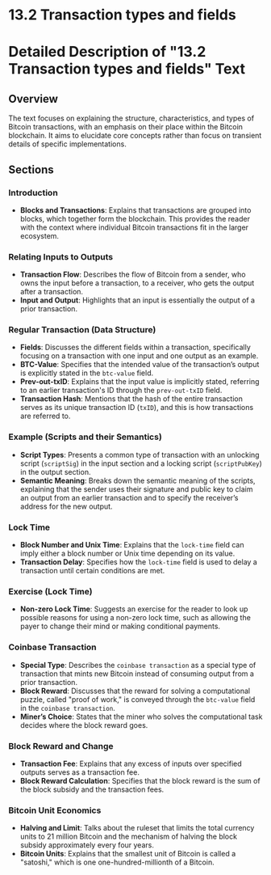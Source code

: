 # 13.2 Transaction types and fields

# Detailed Description of "13.2 Transaction types and fields" Text

## Overview
The text focuses on explaining the structure, characteristics, and types of Bitcoin transactions, with an emphasis on their place within the Bitcoin blockchain. It aims to elucidate core concepts rather than focus on transient details of specific implementations.

## Sections

### Introduction
- **Blocks and Transactions**: Explains that transactions are grouped into blocks, which together form the blockchain. This provides the reader with the context where individual Bitcoin transactions fit in the larger ecosystem.

### Relating Inputs to Outputs
- **Transaction Flow**: Describes the flow of Bitcoin from a sender, who owns the input before a transaction, to a receiver, who gets the output after a transaction.
- **Input and Output**: Highlights that an input is essentially the output of a prior transaction.

### Regular Transaction (Data Structure)
- **Fields**: Discusses the different fields within a transaction, specifically focusing on a transaction with one input and one output as an example.
- **BTC-Value**: Specifies that the intended value of the transaction’s output is explicitly stated in the `btc-value` field.
- **Prev-out-txID**: Explains that the input value is implicitly stated, referring to an earlier transaction's ID through the `prev-out-txID` field.
- **Transaction Hash**: Mentions that the hash of the entire transaction serves as its unique transaction ID (`txID`), and this is how transactions are referred to.

### Example (Scripts and their Semantics)
- **Script Types**: Presents a common type of transaction with an unlocking script (`scriptSig`) in the input section and a locking script (`scriptPubKey`) in the output section.
- **Semantic Meaning**: Breaks down the semantic meaning of the scripts, explaining that the sender uses their signature and public key to claim an output from an earlier transaction and to specify the receiver’s address for the new output.

### Lock Time
- **Block Number and Unix Time**: Explains that the `lock-time` field can imply either a block number or Unix time depending on its value.
- **Transaction Delay**: Specifies how the `lock-time` field is used to delay a transaction until certain conditions are met.

### Exercise (Lock Time)
- **Non-zero Lock Time**: Suggests an exercise for the reader to look up possible reasons for using a non-zero lock time, such as allowing the payer to change their mind or making conditional payments.

### Coinbase Transaction
- **Special Type**: Describes the `coinbase transaction` as a special type of transaction that mints new Bitcoin instead of consuming output from a prior transaction.
- **Block Reward**: Discusses that the reward for solving a computational puzzle, called "proof of work," is conveyed through the `btc-value` field in the `coinbase transaction`.
- **Miner’s Choice**: States that the miner who solves the computational task decides where the block reward goes.

### Block Reward and Change
- **Transaction Fee**: Explains that any excess of inputs over specified outputs serves as a transaction fee.
- **Block Reward Calculation**: Specifies that the block reward is the sum of the block subsidy and the transaction fees.

### Bitcoin Unit Economics
- **Halving and Limit**: Talks about the ruleset that limits the total currency units to 21 million Bitcoin and the mechanism of halving the block subsidy approximately every four years.
- **Bitcoin Units**: Explains that the smallest unit of Bitcoin is called a "satoshi," which is one one-hundred-millionth of a Bitcoin.


